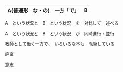 | A(普通形　な・の) | 一方「で」 | B |
| ----------------- | ---------- | - |

A　という状況と　B　という状況　を　対比して　述べる

A　という状況と　B　という状況　が　同時進行・並行


教師として働く一方で、　いろいろな本も　執筆している

廃棄

意志

